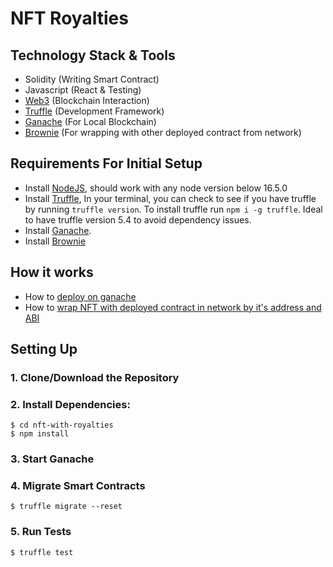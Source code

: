 # NFT Royalties 

## Technology Stack & Tools

- Solidity (Writing Smart Contract)
- Javascript (React & Testing)
- [Web3](https://web3js.readthedocs.io/en/v1.5.2/) (Blockchain Interaction)
- [Truffle](https://www.trufflesuite.com/docs/truffle/overview) (Development Framework)
- [Ganache](https://www.trufflesuite.com/ganache) (For Local Blockchain)
- [Brownie](https://eth-brownie.readthedocs.io/en/stable/quickstart.html) (For wrapping with other deployed contract from network)

## Requirements For Initial Setup
- Install [NodeJS](https://nodejs.org/en/), should work with any node version below 16.5.0
- Install [Truffle](https://www.trufflesuite.com/docs/truffle/overview), In your terminal, you can check to see if you have truffle by running `truffle version`. To install truffle run `npm i -g truffle`. Ideal to have truffle version 5.4 to avoid dependency issues.
- Install [Ganache](https://www.trufflesuite.com/ganache).
- Install [Brownie](https://eth-brownie.readthedocs.io/en/stable/quickstart.html)

## How it works

- How to [deploy on ganache](https://github.com/decadanse/nft-with-royalties/blob/main/how%20to%20deploy%20on%20ganache)
- How to [wrap NFT with deployed contract in network by it's address and ABI](https://github.com/decadanse/nft-with-royalties/blob/main/wrap%20NFT%20guide%20how%20to.js)

## Setting Up
### 1. Clone/Download the Repository

### 2. Install Dependencies:
```
$ cd nft-with-royalties
$ npm install 
```

### 3. Start Ganache

### 4. Migrate Smart Contracts
`$ truffle migrate --reset`

### 5. Run Tests
`$ truffle test`